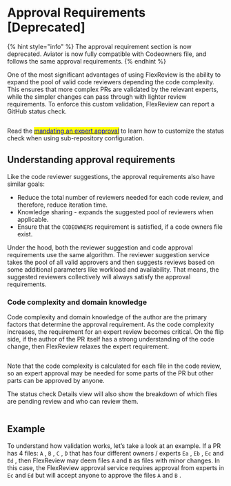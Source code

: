 # Approval Requirements \[Deprecated]



{% hint style="info" %}
The approval requirement section is now deprecated. Aviator is now fully compatible with Codeowners file, and follows the same approval requirements.
{% endhint %}

One of the most significant advantages of using FlexReview is the ability to expand the pool of valid code reviewers depending the code complexity. This ensures that more complex PRs are validated by the relevant experts, while the simpler changes can pass through with lighter review requirements. To enforce this custom validation, FlexReview can report a GitHub status check.

<figure><img src="../../.gitbook/assets/Screen Shot 2023-11-14 at 2.59.54 PM (1).png" alt=""><figcaption></figcaption></figure>

Read the [<mark style="color:blue;">mandating an expert approval</mark>](../how-to-guides/mandate-an-expert-approval.md) to learn how to customize the status check when using sub-repository configuration.

## Understanding approval requirements

Like the code reviewer suggestions, the approval requirements also have similar goals:

* Reduce the total number of reviewers needed for each code review, and therefore, reduce iteration time.
* Knowledge sharing - expands the suggested pool of reviewers when applicable.
* Ensure that the `CODEOWNERS` requirement is satisfied, if a code owners file exist.

Under the hood, both the reviewer suggestion and code approval requirements use the same algorithm. The reviewer suggestion service takes the pool of all valid approvers and then suggests reviews based on some additional parameters like workload and availability. That means, the suggested reviewers collectively will always satisfy the approval requirements.

### Code complexity and domain knowledge

Code complexity and domain knowledge of the author are the primary factors that determine the approval requirement. As the code complexity increases, the requirement for an expert review becomes critical. On the flip side, if the author of the PR itself has a strong understanding of the code change, then FlexReview relaxes the expert requirement.

<figure><img src="../../.gitbook/assets/code-approval (1).png" alt=""><figcaption></figcaption></figure>

Note that the code complexity is calculated for each file in the code review, so an expert approval may be needed for some parts of the PR but other parts can be approved by anyone.

The status check Details view will also show the breakdown of which files are pending review and who can review them.

<figure><img src="../../.gitbook/assets/Screenshot 2024-02-05 at 1.44.21 PM.png" alt=""><figcaption></figcaption></figure>

## Example

To understand how validation works, let’s take a look at an example. If a PR has 4 files: `A` , `B` , `C` , `D` that has four different owners / experts `Ea` , `Eb` , `Ec` and `Ed` , then FlexReview may deem files `A` and `B` as files with minor changes. In this case, the FlexReview approval service requires approval from experts in `Ec` and `Ed` but will accept anyone to approve the files `A` and `B` .
